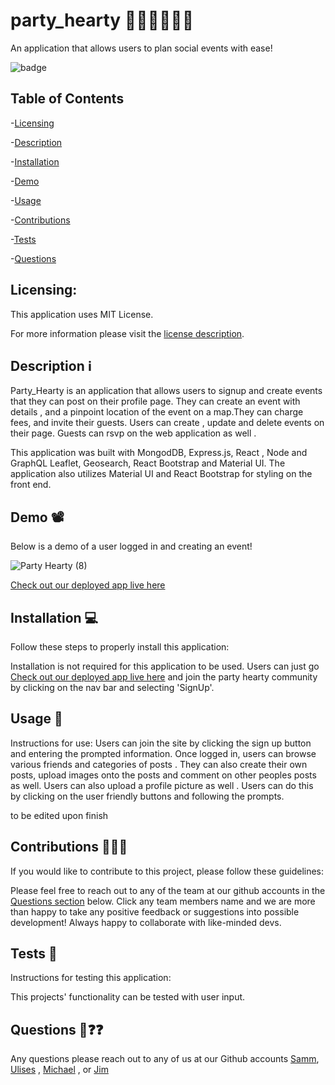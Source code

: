 # party_hearty 🎉💃🏽🥳🕺🏽
An application that allows users to plan social events with ease!


 ![badge](https://img.shields.io/badge/license-MITLicense-brightorange)
  
  ## Table of Contents
  
-[Licensing](#Licensing)

-[Description](#descriptionℹ️)

-[Installation](#Installation💻)

-[Demo](#Demo📽️)

-[Usage](#Usage🔎)

-[Contributions](#Contributions💁🏽‍♂️)

-[Tests](#Tests🧪)

-[Questions](#Questions❓)

  ## Licensing:
 
  This application uses MIT License.

  For more information please visit the [license description](https://choosealicense.com/licenses/mit/).

  ## Description ℹ
  Party_Hearty is an application that allows users to signup and create events that they can post on their profile page.  They can create an event with details , and a pinpoint location of the event on a map.They can charge fees, and invite their guests. Users can create , update and delete events on their page.  Guests can rsvp on the web application as well . 
  
  
  This application was built with MongodDB, Express.js, React ,  Node and GraphQL Leaflet, Geosearch, React Bootstrap and Material UI. The application also utilizes Material UI and React Bootstrap for styling on the front end. 
  
  ## Demo 📽
 
 Below is a demo of a user logged in and creating an event!
 
 ![Party Hearty (8)](https://user-images.githubusercontent.com/92121595/171291393-1eddd88a-03b7-4e74-90cb-b64a38291d58.gif)
 
 
  [Check out our deployed app live here](https://stormy-thicket-02132.herokuapp.com/)

  ## Installation 💻
  Follow these steps to properly install this application:

  Installation is not required for this application to be used. 
  Users can just go [Check out our deployed app live here](https://stormy-thicket-02132.herokuapp.com/)  and join the party hearty community by clicking on the nav bar and selecting 'SignUp'.
  


  ## Usage 🔎
  Instructions for use:
  Users can join the site by clicking the sign up button and entering the prompted information.
  Once logged in, users can browse various friends and categories of posts . They can also create their own posts, upload images onto the posts and comment on other     peoples posts as well. Users can also upload a profile picture as well .
  Users can do this by clicking on the user friendly buttons and following the prompts.

  to be edited upon finish

  ## Contributions 💁🏽‍♂️
  If you would like to contribute to this project, please follow these guidelines: 

  Please feel free to reach out to any of the team at our github accounts in the [Questions section](#Questions) below.
  Click any team members name and we are more than happy to take any positive feedback or suggestions into possible development! Always happy to collaborate with
  like-minded devs.
  ## Tests  🧪
  Instructions for testing this application:

  This projects' functionality  can be tested with user input.

  ## Questions 🤔❓❓
  Any questions please reach out to any of us at our Github accounts [Samm](https://github.com/sammcowen ), [Ulises](https://github.com/UlisesRosas) , [Michael](https://github.com/MCORTEZM1) , or [Jim](https://github.com/jimbn)

